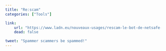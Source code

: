 ```yaml
---
title: "Re:scam"
categories: ["Tools"]

link:
    url: "https://www.ladn.eu/nouveaux-usages/rescam-le-bot-de-netsafe-anti-arnaque-internet-gratuit/"
    dead: false

tweet: "Spammer scammers be spammed!"
---
```

